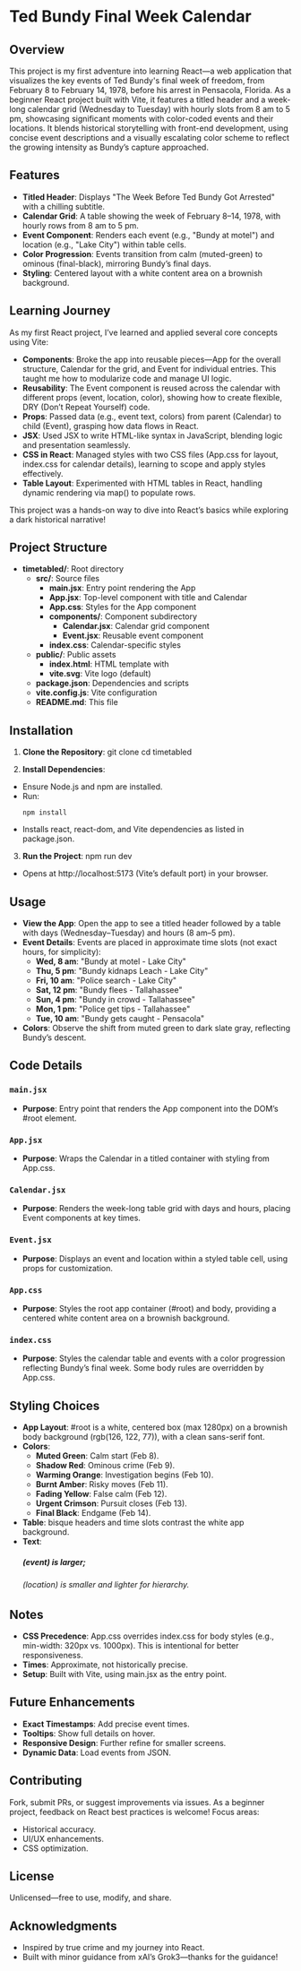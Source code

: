# Ted Bundy Final Week Calendar

## Overview
This project is my first adventure into learning React—a web application that visualizes the key events of Ted Bundy's final week of freedom, from February 8 to February 14, 1978, before his arrest in Pensacola, Florida. As a beginner React project built with Vite, it features a titled header and a week-long calendar grid (Wednesday to Tuesday) with hourly slots from 8 am to 5 pm, showcasing significant moments with color-coded events and their locations. It blends historical storytelling with front-end development, using concise event descriptions and a visually escalating color scheme to reflect the growing intensity as Bundy’s capture approached.

## Features
- **Titled Header**: Displays "The Week Before Ted Bundy Got Arrested" with a chilling subtitle.
- **Calendar Grid**: A table showing the week of February 8–14, 1978, with hourly rows from 8 am to 5 pm.
- **Event Component**: Renders each event (e.g., "Bundy at motel") and location (e.g., "Lake City") within table cells.
- **Color Progression**: Events transition from calm (muted-green) to ominous (final-black), mirroring Bundy’s final days.
- **Styling**: Centered layout with a white content area on a brownish background.

## Learning Journey
As my first React project, I’ve learned and applied several core concepts using Vite:
- **Components**: Broke the app into reusable pieces—App for the overall structure, Calendar for the grid, and Event for individual entries. This taught me how to modularize code and manage UI logic.
- **Reusability**: The Event component is reused across the calendar with different props (event, location, color), showing how to create flexible, DRY (Don’t Repeat Yourself) code.
- **Props**: Passed data (e.g., event text, colors) from parent (Calendar) to child (Event), grasping how data flows in React.
- **JSX**: Used JSX to write HTML-like syntax in JavaScript, blending logic and presentation seamlessly.
- **CSS in React**: Managed styles with two CSS files (App.css for layout, index.css for calendar details), learning to scope and apply styles effectively.
- **Table Layout**: Experimented with HTML tables in React, handling dynamic rendering via map() to populate rows.

This project was a hands-on way to dive into React’s basics while exploring a dark historical narrative!

## Project Structure
- **timetabled/**: Root directory
  - **src/**: Source files
    - **main.jsx**: Entry point rendering the App
    - **App.jsx**: Top-level component with title and Calendar
    - **App.css**: Styles for the App component
    - **components/**: Component subdirectory
      - **Calendar.jsx**: Calendar grid component
      - **Event.jsx**: Reusable event component
    - **index.css**: Calendar-specific styles
  - **public/**: Public assets
    - **index.html**: HTML template with <div id="root"></div>
    - **vite.svg**: Vite logo (default)
  - **package.json**: Dependencies and scripts
  - **vite.config.js**: Vite configuration
  - **README.md**: This file

## Installation
1. **Clone the Repository**:
   git clone 
   cd timetabled

2. **Install Dependencies**:
- Ensure Node.js and npm are installed.
- Run:
  ```
  npm install
  ```
- Installs react, react-dom, and Vite dependencies as listed in package.json.

3. **Run the Project**:
npm run dev

- Opens at http://localhost:5173 (Vite’s default port) in your browser.

## Usage
- **View the App**: Open the app to see a titled header followed by a table with days (Wednesday–Tuesday) and hours (8 am–5 pm).
- **Event Details**: Events are placed in approximate time slots (not exact hours, for simplicity):
  - **Wed, 8 am**: "Bundy at motel - Lake City"
  - **Thu, 5 pm**: "Bundy kidnaps Leach - Lake City"
  - **Fri, 10 am**: "Police search - Lake City"
  - **Sat, 12 pm**: "Bundy flees - Tallahassee"
  - **Sun, 4 pm**: "Bundy in crowd - Tallahassee"
  - **Mon, 1 pm**: "Police get tips - Tallahassee"
  - **Tue, 10 am**: "Bundy gets caught - Pensacola"
- **Colors**: Observe the shift from muted green to dark slate gray, reflecting Bundy’s descent.

## Code Details

### `main.jsx`
- **Purpose**: Entry point that renders the App component into the DOM’s #root element.

### `App.jsx`
- **Purpose**: Wraps the Calendar in a titled container with styling from App.css.

### `Calendar.jsx`
- **Purpose**: Renders the week-long table grid with days and hours, placing Event components at key times.

### `Event.jsx`
- **Purpose**: Displays an event and location within a styled table cell, using props for customization.

### `App.css`
- **Purpose**: Styles the root app container (#root) and body, providing a centered white content area on a brownish background.

### `index.css`
- **Purpose**: Styles the calendar table and events with a color progression reflecting Bundy’s final week. Some body rules are overridden by App.css.

## Styling Choices
- **App Layout**: #root is a white, centered box (max 1280px) on a brownish body background (rgb(126, 122, 77)), with a clean sans-serif font.
- **Colors**: 
  - **Muted Green**: Calm start (Feb 8).
  - **Shadow Red**: Ominous crime (Feb 9).
  - **Warming Orange**: Investigation begins (Feb 10).
  - **Burnt Amber**: Risky moves (Feb 11).
  - **Fading Yellow**: False calm (Feb 12).
  - **Urgent Crimson**: Pursuit closes (Feb 13).
  - **Final Black**: Endgame (Feb 14).
- **Table**: bisque headers and time slots contrast the white app background.
- **Text**: <h5> (event) is larger; <h6> (location) is smaller and lighter for hierarchy.

## Notes
- **CSS Precedence**: App.css overrides index.css for body styles (e.g., min-width: 320px vs. 1000px). This is intentional for better responsiveness.
- **Times**: Approximate, not historically precise.
- **Setup**: Built with Vite, using main.jsx as the entry point.

## Future Enhancements
- **Exact Timestamps**: Add precise event times.
- **Tooltips**: Show full details on hover.
- **Responsive Design**: Further refine for smaller screens.
- **Dynamic Data**: Load events from JSON.

## Contributing
Fork, submit PRs, or suggest improvements via issues. As a beginner project, feedback on React best practices is welcome! Focus areas:
- Historical accuracy.
- UI/UX enhancements.
- CSS optimization.

## License
Unlicensed—free to use, modify, and share.

## Acknowledgments
- Inspired by true crime and my journey into React.
- Built with minor guidance from xAI’s Grok3—thanks for the guidance!









